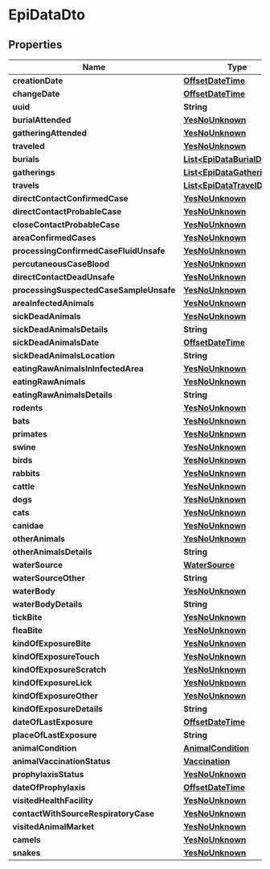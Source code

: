 # EpiDataDto

## Properties

| Name                                    | Type                                                          | Description | Notes      |
| --------------------------------------- | ------------------------------------------------------------- | ----------- | ---------- |
| **creationDate**                        | [**OffsetDateTime**](OffsetDateTime.md)                       |             | [optional] |
| **changeDate**                          | [**OffsetDateTime**](OffsetDateTime.md)                       |             | [optional] |
| **uuid**                                | **String**                                                    |             | [optional] |
| **burialAttended**                      | [**YesNoUnknown**](YesNoUnknown.md)                           |             | [optional] |
| **gatheringAttended**                   | [**YesNoUnknown**](YesNoUnknown.md)                           |             | [optional] |
| **traveled**                            | [**YesNoUnknown**](YesNoUnknown.md)                           |             | [optional] |
| **burials**                             | [**List&lt;EpiDataBurialDto&gt;**](EpiDataBurialDto.md)       |             | [optional] |
| **gatherings**                          | [**List&lt;EpiDataGatheringDto&gt;**](EpiDataGatheringDto.md) |             | [optional] |
| **travels**                             | [**List&lt;EpiDataTravelDto&gt;**](EpiDataTravelDto.md)       |             | [optional] |
| **directContactConfirmedCase**          | [**YesNoUnknown**](YesNoUnknown.md)                           |             | [optional] |
| **directContactProbableCase**           | [**YesNoUnknown**](YesNoUnknown.md)                           |             | [optional] |
| **closeContactProbableCase**            | [**YesNoUnknown**](YesNoUnknown.md)                           |             | [optional] |
| **areaConfirmedCases**                  | [**YesNoUnknown**](YesNoUnknown.md)                           |             | [optional] |
| **processingConfirmedCaseFluidUnsafe**  | [**YesNoUnknown**](YesNoUnknown.md)                           |             | [optional] |
| **percutaneousCaseBlood**               | [**YesNoUnknown**](YesNoUnknown.md)                           |             | [optional] |
| **directContactDeadUnsafe**             | [**YesNoUnknown**](YesNoUnknown.md)                           |             | [optional] |
| **processingSuspectedCaseSampleUnsafe** | [**YesNoUnknown**](YesNoUnknown.md)                           |             | [optional] |
| **areaInfectedAnimals**                 | [**YesNoUnknown**](YesNoUnknown.md)                           |             | [optional] |
| **sickDeadAnimals**                     | [**YesNoUnknown**](YesNoUnknown.md)                           |             | [optional] |
| **sickDeadAnimalsDetails**              | **String**                                                    |             | [optional] |
| **sickDeadAnimalsDate**                 | [**OffsetDateTime**](OffsetDateTime.md)                       |             | [optional] |
| **sickDeadAnimalsLocation**             | **String**                                                    |             | [optional] |
| **eatingRawAnimalsInInfectedArea**      | [**YesNoUnknown**](YesNoUnknown.md)                           |             | [optional] |
| **eatingRawAnimals**                    | [**YesNoUnknown**](YesNoUnknown.md)                           |             | [optional] |
| **eatingRawAnimalsDetails**             | **String**                                                    |             | [optional] |
| **rodents**                             | [**YesNoUnknown**](YesNoUnknown.md)                           |             | [optional] |
| **bats**                                | [**YesNoUnknown**](YesNoUnknown.md)                           |             | [optional] |
| **primates**                            | [**YesNoUnknown**](YesNoUnknown.md)                           |             | [optional] |
| **swine**                               | [**YesNoUnknown**](YesNoUnknown.md)                           |             | [optional] |
| **birds**                               | [**YesNoUnknown**](YesNoUnknown.md)                           |             | [optional] |
| **rabbits**                             | [**YesNoUnknown**](YesNoUnknown.md)                           |             | [optional] |
| **cattle**                              | [**YesNoUnknown**](YesNoUnknown.md)                           |             | [optional] |
| **dogs**                                | [**YesNoUnknown**](YesNoUnknown.md)                           |             | [optional] |
| **cats**                                | [**YesNoUnknown**](YesNoUnknown.md)                           |             | [optional] |
| **canidae**                             | [**YesNoUnknown**](YesNoUnknown.md)                           |             | [optional] |
| **otherAnimals**                        | [**YesNoUnknown**](YesNoUnknown.md)                           |             | [optional] |
| **otherAnimalsDetails**                 | **String**                                                    |             | [optional] |
| **waterSource**                         | [**WaterSource**](WaterSource.md)                             |             | [optional] |
| **waterSourceOther**                    | **String**                                                    |             | [optional] |
| **waterBody**                           | [**YesNoUnknown**](YesNoUnknown.md)                           |             | [optional] |
| **waterBodyDetails**                    | **String**                                                    |             | [optional] |
| **tickBite**                            | [**YesNoUnknown**](YesNoUnknown.md)                           |             | [optional] |
| **fleaBite**                            | [**YesNoUnknown**](YesNoUnknown.md)                           |             | [optional] |
| **kindOfExposureBite**                  | [**YesNoUnknown**](YesNoUnknown.md)                           |             | [optional] |
| **kindOfExposureTouch**                 | [**YesNoUnknown**](YesNoUnknown.md)                           |             | [optional] |
| **kindOfExposureScratch**               | [**YesNoUnknown**](YesNoUnknown.md)                           |             | [optional] |
| **kindOfExposureLick**                  | [**YesNoUnknown**](YesNoUnknown.md)                           |             | [optional] |
| **kindOfExposureOther**                 | [**YesNoUnknown**](YesNoUnknown.md)                           |             | [optional] |
| **kindOfExposureDetails**               | **String**                                                    |             | [optional] |
| **dateOfLastExposure**                  | [**OffsetDateTime**](OffsetDateTime.md)                       |             | [optional] |
| **placeOfLastExposure**                 | **String**                                                    |             | [optional] |
| **animalCondition**                     | [**AnimalCondition**](AnimalCondition.md)                     |             | [optional] |
| **animalVaccinationStatus**             | [**Vaccination**](Vaccination.md)                             |             | [optional] |
| **prophylaxisStatus**                   | [**YesNoUnknown**](YesNoUnknown.md)                           |             | [optional] |
| **dateOfProphylaxis**                   | [**OffsetDateTime**](OffsetDateTime.md)                       |             | [optional] |
| **visitedHealthFacility**               | [**YesNoUnknown**](YesNoUnknown.md)                           |             | [optional] |
| **contactWithSourceRespiratoryCase**    | [**YesNoUnknown**](YesNoUnknown.md)                           |             | [optional] |
| **visitedAnimalMarket**                 | [**YesNoUnknown**](YesNoUnknown.md)                           |             | [optional] |
| **camels**                              | [**YesNoUnknown**](YesNoUnknown.md)                           |             | [optional] |
| **snakes**                              | [**YesNoUnknown**](YesNoUnknown.md)                           |             | [optional] |
